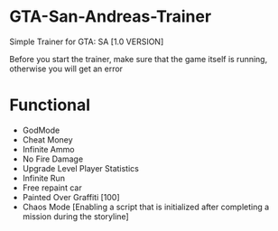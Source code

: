 # GTA-San-Andreas-Trainer
Simple Trainer for GTA: SA [1.0 VERSION]

Before you start the trainer, make sure that the game itself is running, otherwise you will get an error

# Functional
- GodMode
- Cheat Money
- Infinite Ammo
- No Fire Damage
- Upgrade Level Player Statistics
- Infinite Run
- Free repaint car
- Painted Over Graffiti [100]
- Chaos Mode [Enabling a script that is initialized after completing a mission during the storyline]

